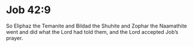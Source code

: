 # Job 42:9

So Eliphaz the Temanite and Bildad the Shuhite and Zophar the Naamathite went and did what the Lord had told them, and the Lord accepted Job’s prayer.
